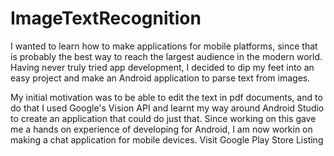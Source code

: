 # ImageTextRecognition

I wanted to learn how to make applications for mobile platforms, since that is probably the best way to reach the largest audience in the modern world. Having never truly tried app development, I decided to dip my feet into an easy project and make an Android application to parse text from images.

My initial motivation was to be able to edit the text in pdf documents, and to do that I used Google's Vision API and learnt my way around Android Studio to create an application that could do just that. Since working on this gave me a hands on experience of developing for Android, I am now workin on making a chat application for mobile devices. Visit Google Play Store Listing

